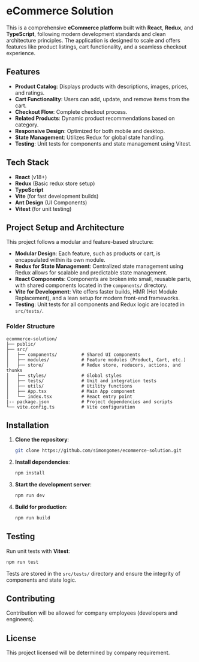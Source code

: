 # eCommerce Solution

This is a comprehensive **eCommerce platform** built with **React**, **Redux**, and **TypeScript**, following modern development standards and clean architecture principles. The application is designed to scale and offers features like product listings, cart functionality, and a seamless checkout experience.

## Features

- **Product Catalog**: Displays products with descriptions, images, prices, and ratings.
- **Cart Functionality**: Users can add, update, and remove items from the cart.
- **Checkout Flow**: Complete checkout process.
- **Related Products**: Dynamic product recommendations based on category.
- **Responsive Design**: Optimized for both mobile and desktop.
- **State Management**: Utilizes Redux for global state handling.
- **Testing**: Unit tests for components and state management using Vitest.

## Tech Stack

- **React** (v18+)
- **Redux** (Basic redux store setup)
- **TypeScript**
- **Vite** (for fast development builds)
- **Ant Design** (UI Components)
- **Vitest** (for unit testing)

## Project Setup and Architecture

This project follows a modular and feature-based structure:

- **Modular Design**: Each feature, such as products or cart, is encapsulated within its own module.
- **Redux for State Management**: Centralized state management using Redux allows for scalable and predictable state management.
- **React Components**: Components are broken into small, reusable parts, with shared components located in the `components/` directory.
- **Vite for Development**: Vite offers faster builds, HMR (Hot Module Replacement), and a lean setup for modern front-end frameworks.
- **Testing**: Unit tests for all components and Redux logic are located in `src/tests/`.

### Folder Structure

```
ecommerce-solution/
├── public/
├── src/
│   ├── components/         # Shared UI components
│   ├── modules/            # Feature modules (Product, Cart, etc.)
│   ├── store/              # Redux store, reducers, actions, and thunks
│   ├── styles/             # Global styles
│   ├── tests/              # Unit and integration tests
│   ├── utils/              # Utility functions
│   ├── App.tsx             # Main App component
│   └── index.tsx           # React entry point
|-- package.json            # Project dependencies and scripts
└── vite.config.ts          # Vite configuration
```

## Installation

1. **Clone the repository**:

   ```bash
   git clone https://github.com/simongomes/ecommerce-solution.git
   ```

2. **Install dependencies**:

   ```bash
   npm install
   ```

3. **Start the development server**:

   ```bash
   npm run dev
   ```

4. **Build for production**:
   ```bash
   npm run build
   ```

## Testing

Run unit tests with **Vitest**:

```bash
npm run test
```

Tests are stored in the `src/tests/` directory and ensure the integrity of components and state logic.

## Contributing

Contribution will be allowed for company employees (developers and engineers).

## License

This project licensed will be determined by company requirement.
